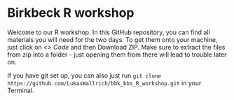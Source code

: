 
# Birkbeck R workshop

Welcome to our R workshop. In this GitHub repository, you can find all materials you will need for the two days. To get them onto your machine, just click on <span col="green"> *<> Code* </span> and then Download ZIP. Make sure to extract the files from zip into a folder - just opening them from there will lead to trouble later on. 

If you have git set up, you can also just run `git clone https://github.com/LukasWallrich/bbk_bbs_R_workshop.git` in your Terminal.